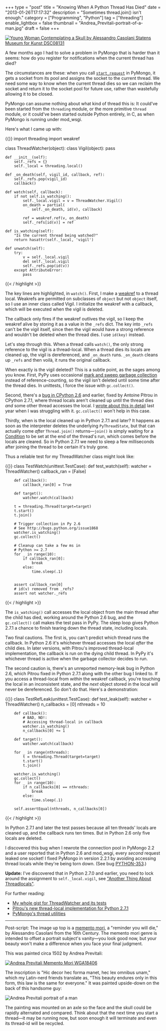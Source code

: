 +++
type = "post"
title = "Knowing When A Python Thread Has Died"
date = "2013-01-26T17:17:32"
description = "Sometimes thread.join() isn't enough."
category = ["Programming", "Python"]
tag = ["threading"]
enable_lightbox = false
thumbnail = "Andrea_Previtali-portrait-of-a-man.jpg"
draft = false
+++

<p><a href="http://commons.wikimedia.org/wiki/File:Young_Woman_Contemplating_a_Skull_by_Alessandro_Casolani_-_Statens_Museum_for_Kunst_-_DSC08131.JPG"><img alt="Young Woman Contemplating a Skull by Alessandro Casolani Statens Museum for Kunst DSC08131" border="0" src="Young_Woman_Contemplating_a_Skull_by_Alessandro_Casolani_-_Statens_Museum_for_Kunst_-_DSC08131.JPG" style="display:block; margin-left:auto; margin-right:auto;" title="Young_Woman_Contemplating_a_Skull_by_Alessandro_Casolani_-_Statens_Museum_for_Kunst_-_DSC08131.JPG"/>
</a></p>
<p>A few months ago I had to solve a problem in PyMongo that is harder than it seems: how do you register for notifications when the current thread has died?</p>
<p>The circumstances are these: when you call <a href="https://pymongo.readthedocs.io/en/stable/2.8/examples/requests.html"><code>start_request</code></a> in PyMongo, it gets a socket from its pool and assigns the socket to the current thread. We need some way to know when the current thread dies so we can reclaim the socket and return it to the socket pool for future use, rather than wastefully allowing it to be closed.</p>
<p>PyMongo can assume nothing about what kind of thread this is: It could've been started from the <code>threading</code> module, or the more primitive <code>thread</code> module, or it could've been started outside Python entirely, in C, as when PyMongo is running under mod_wsgi.</p>
<p>Here's what I came up with:</p>

{{<highlight python3>}}
import threading
import weakref

class ThreadWatcher(object):
    class Vigil(object):
        pass

    def __init__(self):
        self._refs = {}
        self._local = threading.local()

    def _on_death(self, vigil_id, callback, ref):
        self._refs.pop(vigil_id)
        callback()

    def watch(self, callback):
        if not self.is_watching():
            self._local.vigil = v = ThreadWatcher.Vigil()
            on_death = partial(
                self._on_death, id(v), callback)

            ref = weakref.ref(v, on_death)
            self._refs[id(v)] = ref

    def is_watching(self):
        "Is the current thread being watched?"
        return hasattr(self._local, 'vigil')

    def unwatch(self):
        try:
            v = self._local.vigil
            del self._local.vigil
            self._refs.pop(id(v))
        except AttributeError:
            pass
{{< / highlight >}}

<p>The key lines are highlighted, in <code>watch()</code>. First, I make a <a href="http://docs.python.org/2/library/weakref.html#weakref.ref">weakref</a> to a thread local. Weakrefs are permitted on subclasses of <code>object</code> but not <code>object</code> itself, so I use an inner class called Vigil. I initialize the weakref with a callback, which will be executed when the vigil is deleted.</p>
<p>The callback only fires if the weakref outlives the vigil, so I keep the weakref alive by storing it as a value in the <code>_refs</code> dict. The key into <code>_refs</code> can't be the vigil itself, since then the vigil would have a strong reference and wouldn't be deleted when the thread dies. I use <code>id(key)</code> instead.</p>
<p>Let's step through this. When a thread calls <code>watch()</code>, the only strong reference to the vigil is a thread-local. When a thread dies its locals are cleaned up, the vigil is dereferenced, and <code>_on_death</code> runs. <code>_on_death</code> cleans up <code>_refs</code> and then voilà, it runs the original callback.</p>
<p>When exactly is the vigil deleted? This is a subtle point, as the sages among you know. First, PyPy uses occasional <a href="http://doc.pypy.org/en/latest/gc_info.html">mark and sweep garbage collection</a> instead of reference-counting, so the vigil isn't deleted until some time after the thread dies. In unittests, I force the issue with <code>gc.collect()</code>.</p>
<p>Second, there's a <a href="http://bugs.python.org/issue1868">bug in CPython 2.6</a> and earlier, fixed by Antoine Pitrou in CPython 2.7.1, where thread locals aren't cleaned up until the thread dies <em>and</em> some other thread accesses the local. I <a href="/pythons-thread-locals-are-weird/">wrote about this in detail</a> last year when I was struggling with it. <code>gc.collect()</code> won't help in this case.</p>
<p>Thirdly, when is the local cleaned up in Python 2.7.1 and later? It happens as soon as the interpreter deletes the underlying <code>PyThreadState</code>, but that can actually come <em>after</em> <code>Thread.join()</code> returns—<code>join()</code> is simply waiting for a <a href="http://docs.python.org/2/library/threading.html#condition-objects">Condition</a> to be set at the end of the thread's run, which comes before the locals are cleared. So in Python 2.7.1 we need to sleep a few milliseconds after joining the thread to be certain it's truly gone.</p>
<p>Thus a reliable test for my ThreadWatcher class might look like:</p>

{{<highlight python3>}}
class TestWatch(unittest.TestCase):
    def test_watch(self):
        watcher = ThreadWatcher()
        callback_ran = [False]

        def callback():
            callback_ran[0] = True

        def target():
            watcher.watch(callback)

        t = threading.Thread(target=target)
        t.start()
        t.join()

        # Trigger collection in Py 2.6
        # See http://bugs.python.org/issue1868
        watcher.is_watching()
        gc.collect()

        # Cleanup can take a few ms in
        # Python >= 2.7
        for _ in range(10):
            if callback_ran[0]:
                break
            else:
                time.sleep(.1)


        assert callback_ran[0]
        # id(v) removed from _refs?
        assert not watcher._refs
{{< / highlight >}}

<p>The <code>is_watching()</code> call accesses the local object from the main thread after the child has died, working around the Python 2.6 bug, and the <code>gc.collect()</code> call makes the test pass in PyPy. The sleep loop gives Python 2.7.1 a chance to finish tearing down the thread state, including locals.</p>
<p>Two final cautions. The first is, you can't predict which thread runs the callback. In Python 2.6 it's whichever thread accesses the local <em>after</em> the child dies. In later versions, with Pitrou's improved thread-local implementation, the callback is run on the dying child thread. In PyPy it's whichever thread is active when the garbage collector decides to run.</p>
<p>The second caution is, there's an unreported memory-leak bug in Python 2.6, which Pitrou fixed in Python 2.7.1 along with the other bug I linked to. If you access a thread-local from <em>within</em> the weakref callback, you're touching the local in an inconsistent state, and the <em>next</em> object stored in the local will never be dereferenced. So don't do that. Here's a demonstration:</p>

{{<highlight python3>}}
class TestRefLeak(unittest.TestCase):
    def test_leak(self):
        watcher = ThreadWatcher()
        n_callbacks = [0]
        nthreads = 10

        def callback():
            # BAD, NO!:
            # Accessing thread-local in callback
            watcher.is_watching()
            n_callbacks[0] += 1

        def target():
            watcher.watch(callback)

        for _ in range(nthreads):
            t = threading.Thread(target=target)
            t.start()
            t.join()

        watcher.is_watching()
        gc.collect()
        for _ in range(10):
            if n_callbacks[0] == nthreads:
                break
            else:
                time.sleep(.1)

        self.assertEqual(nthreads, n_callbacks[0])
{{< / highlight >}}

<p>In Python 2.7.1 and later the test passes because all ten threads' locals are cleaned up, and the callback runs ten times. But in Python 2.6 only five locals are deleted.</p>
<p>I discovered this bug when I rewrote the connection pool in PyMongo 2.2 and a user reported that in Python 2.6 and mod_wsgi, every <em>second</em> request leaked one socket! I fixed PyMongo in version 2.2.1 by avoiding accessing thread locals while they're being torn down. (See bug <a href="https://jira.mongodb.org/browse/PYTHON-353">PYTHON-353</a>.)</p>
<p><strong>Update:</strong> I've discovered that in Python 2.7.0 and earlier, you need to lock around the assignment to <code>self._local.vigil</code>, see <a href="/another-thing-about-pythons-threadlocals/">"Another Thing About Threadlocals"</a>.</p>
<p>For further reading:</p>
<ul>
<li><a href="https://gist.github.com/4644641">My whole gist for ThreadWatcher and its tests</a></li>
<li><a href="http://bugs.python.org/issue1868">Pitrou's new thread-local implementation for Python 2.7.1</a></li>
<li><a href="https://github.com/mongodb/mongo-python-driver/blob/master/pymongo/thread_util.py">PyMongo's thread utilities</a></li>
</ul>
<hr/>
<p>Post-script: The image up top is a <a href="http://en.wikipedia.org/wiki/Memento_mori">memento mori</a>, a "reminder you will die," by Alessandro Casolani from the 16th Century. The memento mori genre is intended to offset a portrait subject's vanity—you look good now, but your beauty won't make a difference when you face your final judgment.</p>
<p>This was painted circa 1502 by Andrea Previtali:</p>
<p><a href="http://commons.wikimedia.org/wiki/File:Andrea_Previtali_-_Memento_Mori_%28verso%29_-_WGA18406.jpg"><img alt="Andrea Previtali Memento Mori WGA18406" border="0" src="Andrea_Previtali_Memento_Mori_WGA18406.jpg" style="display:block; margin-left:auto; margin-right:auto;" title="Andrea_Previtali_Memento_Mori_WGA18406.jpg"/></a></p>
<p>The inscription is "Hic decor hec forma manet, hec lex omnibus unam," which my Latin-nerd friends translate as, "This beauty endures only in this form, this law is the same for everyone." It was painted upside-down on the back of this handsome guy:</p>
<p><img alt="Andrea Previtali portrait of a man" border="0" src="Andrea_Previtali-portrait-of-a-man.jpg" style="display:block; margin-left:auto; margin-right:auto;" title="Andrea_Previtali-portrait-of-a-man.jpg"/></p>
<p>The painting was mounted on an axle so the face and the skull could be rapidly alternated and compared. Think about that the next time you start a thread—it may be running now, but soon enough it will terminate and even its thread-id will be recycled.</p>
